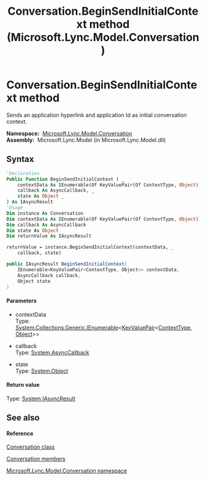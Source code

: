 ﻿---
title: Conversation.BeginSendInitialContext method  (Microsoft.Lync.Model.Conversation)
TOCTitle: 'BeginSendInitialContext method '
ms:assetid: M:Microsoft.Lync.Model.Conversation.Conversation.BeginSendInitialContext(System.Collections.Generic.IEnumerable{System.Collections.Generic.KeyValuePair{Microsoft.Lync.Model.Conversation.ContextType,System.Object}},System.AsyncCallback,System.Object)_DI_3_UC_OCS14MrefLyncWPF
ms:mtpsurl: https://msdn.microsoft.com/en-us/library/microsoft.lync.model.conversation.conversation.beginsendinitialcontext(v=office.15)
ms:contentKeyID: 48595734
ms.date: 07/28/2014
mtps_version: v=office.15
f1_keywords:
- Microsoft.Lync.Model.Conversation.Conversation.BeginSendInitialContext
dev_langs:
- CSharp
- JScript
- VB
- other
---

# Conversation.BeginSendInitialContext method

Sends an application hyperlink and application Id as initial conversation context.

**Namespace:**  [Microsoft.Lync.Model.Conversation](microsoft-lync-model-conversation-namespace_2.md)  
**Assembly:**  Microsoft.Lync.Model (in Microsoft.Lync.Model.dll)

## Syntax

``` vb
'Declaration
Public Function BeginSendInitialContext ( _
    contextData As IEnumerable(Of KeyValuePair(Of ContextType, Object)), _
    callback As AsyncCallback, _
    state As Object _
) As IAsyncResult
'Usage
Dim instance As Conversation
Dim contextData As IEnumerable(Of KeyValuePair(Of ContextType, Object))
Dim callback As AsyncCallback
Dim state As Object
Dim returnValue As IAsyncResult

returnValue = instance.BeginSendInitialContext(contextData, _
    callback, state)
```

``` csharp
public IAsyncResult BeginSendInitialContext(
    IEnumerable<KeyValuePair<ContextType, Object>> contextData,
    AsyncCallback callback,
    Object state
)
```

#### Parameters

  - contextData  
    Type: [System.Collections.Generic.IEnumerable](http://msdn2.microsoft.com/en-us/library/9eekhta0)\<[KeyValuePair](http://msdn2.microsoft.com/en-us/library/5tbh8a42)\<[ContextType](contexttype-enumeration-microsoft-lync-model-conversation_2.md), [Object](http://msdn2.microsoft.com/en-us/library/e5kfa45b)\>\>  

<!-- end list -->

  - callback  
    Type: [System.AsyncCallback](http://msdn2.microsoft.com/en-us/library/ckbe7yh5)  

<!-- end list -->

  - state  
    Type: [System.Object](http://msdn2.microsoft.com/en-us/library/e5kfa45b)  

#### Return value

Type: [System.IAsyncResult](http://msdn2.microsoft.com/en-us/library/ft8a6455)  

## See also

#### Reference

[Conversation class](conversation-class-microsoft-lync-model-conversation_2.md)

[Conversation members](conversation-members-microsoft-lync-model-conversation_2.md)

[Microsoft.Lync.Model.Conversation namespace](microsoft-lync-model-conversation-namespace_2.md)

